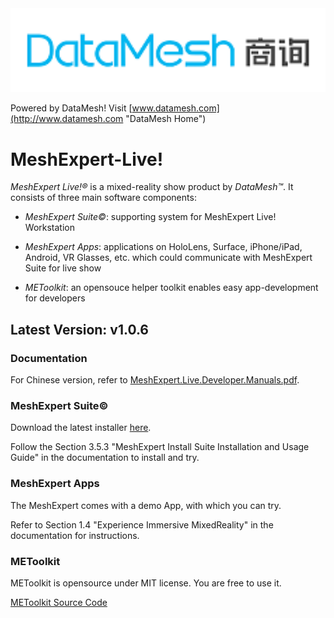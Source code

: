 
<img src="https://github.com/DataMesh-OpenSource/MeshExpert-Live/blob/master/resources/datamesh.png" alt="DataMesh" style="width: 600px;"/>

Powered by DataMesh! Visit [www.datamesh.com](http://www.datamesh.com "DataMesh Home")


# MeshExpert-Live!

*MeshExpert Live!&reg;* is a mixed-reality show product by *DataMesh&trade;*. It consists of three main software components:
* *MeshExpert Suite&copy;*: supporting system for MeshExpert Live! Workstation

* *MeshExpert Apps*: applications on HoloLens, Surface, iPhone/iPad, Android, VR Glasses, etc. which could communicate with MeshExpert Suite for live show

* *METoolkit*: an opensouce helper toolkit enables easy app-development for developers

## Latest Version: v1.0.6

### Documentation

For Chinese version, refer to [MeshExpert.Live.Developer.Manuals.pdf](https://github.com/DataMesh-OpenSource/MeshExpert-Live/releases/download/v1.0.6/MeshExpert.Live.Developer.Manuals.v1.0.6.Chinese.pdf "MeshExpert.Live.Developer.Manuals.v1.0.6.Chinese.pdf").

### MeshExpert Suite&copy;

Download the latest installer [here](https://github.com/DataMesh-OpenSource/MeshExpert-Live/releases/download/v1.0.6/MeshExpert.Installer.v1.0.6.exe "MeshExpert Installer v1.0.6").

Follow the Section 3.5.3 "MeshExpert Install Suite Installation and Usage Guide" in the documentation to install and try.

### MeshExpert Apps

The MeshExpert comes with a demo App, with which you can try. 


Refer to Section 1.4 "Experience Immersive MixedReality" in the documentation for instructions.

### METoolkit

METoolkit is opensource under MIT license. You are free to use it.

[METoolkit Source Code](https://github.com/DataMesh-OpenSource/METoolkit "METoolkit souce")
